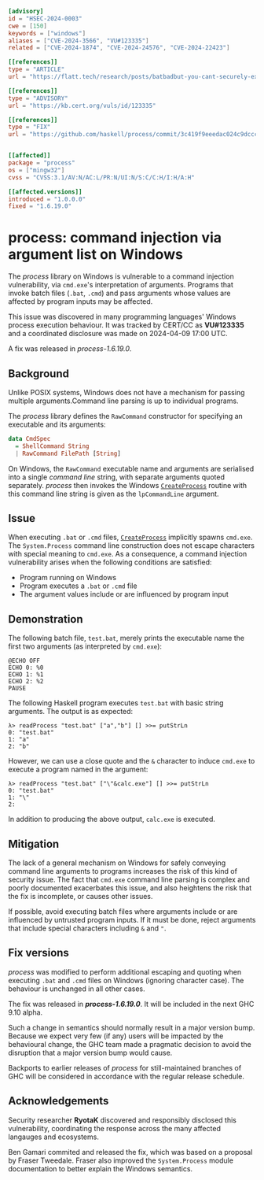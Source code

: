 ```toml
[advisory]
id = "HSEC-2024-0003"
cwe = [150]
keywords = ["windows"]
aliases = ["CVE-2024-3566", "VU#123335"]
related = ["CVE-2024-1874", "CVE-2024-24576", "CVE-2024-22423"]

[[references]]
type = "ARTICLE"
url = "https://flatt.tech/research/posts/batbadbut-you-cant-securely-execute-commands-on-windows/"

[[references]]
type = "ADVISORY"
url = "https://kb.cert.org/vuls/id/123335"

[[references]]
type = "FIX"
url = "https://github.com/haskell/process/commit/3c419f9eeedac024c9dccce544e5a6fb587179a5"


[[affected]]
package = "process"
os = ["mingw32"]
cvss = "CVSS:3.1/AV:N/AC:L/PR:N/UI:N/S:C/C:H/I:H/A:H"

[[affected.versions]]
introduced = "1.0.0.0"
fixed = "1.6.19.0"
```

# process: command injection via argument list on Windows

The *process* library on Windows is vulnerable to a command injection
vulnerability, via `cmd.exe`'s interpretation of arguments.  Programs that
invoke batch files (`.bat`, `.cmd`) and pass arguments whose values are
affected by program inputs may be affected.

This issue was discovered in many programming languages' Windows process
execution behaviour.  It was tracked by CERT/CC as **VU#123335** and a
coordinated disclosure was made on 2024-04-09 17:00 UTC.

A fix was released in *process-1.6.19.0*.


## Background

Unlike POSIX systems, Windows does not have a mechanism for passing multiple
arguments.Command line parsing is up to individual programs.

The *process* library defines the `RawCommand` constructor for specifying an
executable and its arguments:

```haskell
data CmdSpec
  = ShellCommand String
  | RawCommand FilePath [String]
```

On Windows, the `RawCommand` executable name and arguments are serialised into
a single *command line* string, with separate arguments quoted separately.
*process* then invokes the Windows [`CreateProcess`][doc-CreateProcess]
routine with this command line string is given as the `lpCommandLine`
argument.

[doc-CreateProcess]: https://learn.microsoft.com/en-us/windows/win32/api/processthreadsapi/nf-processthreadsapi-createprocessa


## Issue

When executing `.bat` or `.cmd` files, [`CreateProcess`][doc-CreateProcess]
implicitly spawns `cmd.exe`.  The `System.Process` command line construction
does not escape characters with special meaning to `cmd.exe`.  As a
consequence, a command injection vulnerability arises when the following
conditions are satisfied:

- Program running on Windows
- Program executes a `.bat` or `.cmd` file
- The argument values include or are influenced by program input


## Demonstration

The following batch file, `test.bat`, merely prints the executable name the
first two arguments (as interpreted by `cmd.exe`):

```
@ECHO OFF
ECHO 0: %0
ECHO 1: %1
ECHO 2: %2
PAUSE
```

The following Haskell program executes `test.bat` with basic string arguments.
The output is as expected:

```
λ> readProcess "test.bat" ["a","b"] [] >>= putStrLn
0: "test.bat"
1: "a"
2: "b"
```

However, we can use a close quote and the `&` character to induce `cmd.exe` to
execute a program named in the argument:

```
λ> readProcess "test.bat" ["\"&calc.exe"] [] >>= putStrLn
0: "test.bat"
1: "\"
2:
```

In addition to producing the above output, `calc.exe` is executed.


## Mitigation

The lack of a general mechanism on Windows for safely conveying command line
arguments to programs increases the risk of this kind of security issue.  The
fact that `cmd.exe` command line parsing is complex and poorly documented
exacerbates this issue, and also heightens the risk that the fix is
incomplete, or causes other issues.

If possible, avoid executing batch files where arguments include or are
influenced by untrusted program inputs.  If it must be done, reject arguments
that include special characters including `&` and `"`.


## Fix versions

*process* was modified to perform additional escaping and quoting
when executing `.bat` and `.cmd` files on Windows (ignoring
character case).  The behaviour is unchanged in all other cases.

The fix was released in ***process-1.6.19.0***.  It will be
included in the next GHC 9.10 alpha.

Such a change in semantics should normally result in a major version
bump.  Because we expect very few (if any) users will be impacted by
the behavioural change, the GHC team made a pragmatic decision to
avoid the disruption that a major version bump would cause.

Backports to earlier releases of *process* for still-maintained
branches of GHC will be considered in accordance with the regular
release schedule.


## Acknowledgements

Security researcher **RyotaK** discovered and responsibly disclosed
this vulnerability, coordinating the response across the many
affected langauges and ecosystems.

Ben Gamari commited and released the fix, which was based on a
proposal by Fraser Tweedale.  Fraser also improved the
`System.Process` module documentation to better explain the Windows
semantics.
